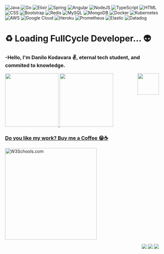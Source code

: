 ![Java](https://img.shields.io/badge/java-%23ED8B00.svg?style=for-the-badge&logo=java&logoColor=white)
![Go](https://img.shields.io/badge/go-%2300ADD8.svg?style=for-the-badge&logo=go&logoColor=white)
![Elixir](https://img.shields.io/badge/Elixir-4B275F?style=for-the-badge&logo=elixir&logoColor=white)
![Spring](https://img.shields.io/badge/spring-%236DB33F.svg?style=for-the-badge&logo=spring&logoColor=white)
![Angular](https://img.shields.io/badge/AngularJS-E23237?style=for-the-badge&logo=angularjs&logoColor=white)
![NodeJS](https://img.shields.io/badge/node.js-6DA55F?style=for-the-badge&logo=node.js&logoColor=white)
![TypeScript](https://img.shields.io/badge/TypeScript-007ACC?style=for-the-badge&logo=typescript&logoColor=white)
![HTML](https://img.shields.io/badge/HTML5-E34F26?style=for-the-badge&logo=html5&logoColor=white)
![CSS](https://img.shields.io/badge/CSS3-1572B6?style=for-the-badge&logo=css3&logoColor=white)
![Bootstrap](https://img.shields.io/badge/Bootstrap-563D7C?style=for-the-badge&logo=bootstrap&logoColor=white)
![Redis](https://img.shields.io/badge/redis-%23DD0031.svg?style=for-the-badge&logo=redis&logoColor=white)
![MySQL](https://img.shields.io/badge/mysql-%2300f.svg?style=for-the-badge&logo=mysql&logoColor=white)
![MongoDB](https://img.shields.io/badge/MongoDB-%234ea94b.svg?style=for-the-badge&logo=mongodb&logoColor=white)
![Docker](https://img.shields.io/badge/Docker-2496ED?style=for-the-badge&logo=docker&logoColor=white)
![Kubernetes](https://img.shields.io/badge/Kubernetes-326DE6?style=for-the-badge&logo=kubernetes&logoColor=white)
![AWS](https://img.shields.io/badge/Amazon_AWS-232F3E?style=for-the-badge&logo=amazon-aws&logoColor=white)
![Google Cloud](https://img.shields.io/badge/GoogleCloud-%234285F4.svg?style=for-the-badge&logo=google-cloud&logoColor=white)
![Heroku](https://img.shields.io/badge/Heroku-430098?style=for-the-badge&logo=heroku&logoColor=white)
![Prometheus](https://img.shields.io/badge/Prometheus-E6522C?style=for-the-badge&logo=prometheus&logoColor=white)
![Elastic](https://img.shields.io/badge/Elastic-FFFFFF?style=for-the-badge&logo=elastic&logoColor=black)
![Datadog](https://img.shields.io/badge/datadog-%23632CA6.svg?style=for-the-badge&logo=datadog&logoColor=white)

# :recycle:	Loading FullCycle Developer... :alien:
### -Hello, I'm Danilo Kodavara ✌️, eternal tech student, and commited to knowledge.
<div>
  <img height="70em" width="70em" align="right" src="https://i.imgur.com/7Zv7XHq.png"/>
</div>

<div>
<a href="https://i.imgur.com/7Zv7XHq.png">
<img height="175em" src="https://github-readme-stats.vercel.app/api/top-langs/?username=DaniloKodavara&layout=compact&langs_count=7&theme=calm"/>
<img height="175em" src="https://github-readme-stats.vercel.app/api?username=DaniloKodavara&show_icons=true&theme=calm&include_all_commits=true&count_private=true"/>
</div>
  
### Do you like my work? Buy me a Coffee :grin::coffee:

<p><a href="https://www.buymeacoffee.com/danilokoda">
<img src="https://www.buymeacoffee.com/assets/img/guidelines/download-assets-2.svg" alt="W3Schools.com" width="300">
</a></p>

<div align="right">
<a href = "mailto:danilo.kodavara@gmail.com"><img src="https://img.shields.io/badge/Gmail-D14836?style=for-the-badge&logo=gmail&logoColor=white" target="_blank"></a>
<a href="https://www.linkedin.com/in/danilo-kodavara/" target="_blank"><img src="https://img.shields.io/badge/-LinkedIn-%230077B5?style=for-the-badge&logo=linkedin&logoColor=white" target="_blank"></a>
<a href="https://hub.docker.com/u/danilokoda" target="_blank"><img src="https://img.shields.io/badge/Docker-2496ED?style=for-the-badge&logo=docker&logoColor=white" target="_blank"></a>
</div>
  

